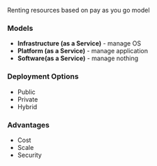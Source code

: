 Renting resources based on pay as you go model

### Models
- **Infrastructure (as a Service)** - manage OS
- **Platform (as a Service)** - manage application
- **Software(as a Service)** - manage nothing

### Deployment Options
- Public
- Private
- Hybrid

### Advantages
- Cost
- Scale
- Security